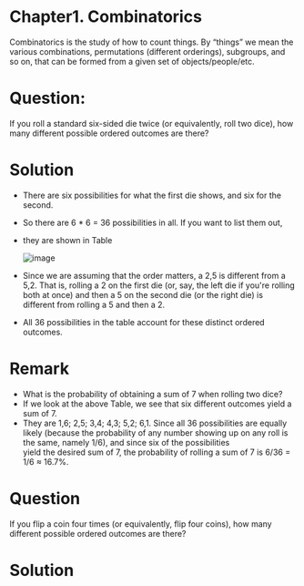 # Chapter1. Combinatorics
 Combinatorics is the study of how to count things. By “things” we mean the various
 combinations, permutations (different orderings), subgroups, and so on, that can be
 formed from a given set of objects/people/etc.
# Question: 
If you roll a standard six-sided die twice (or equivalently, roll two dice), how many different possible ordered outcomes are there?
# Solution
* There are six possibilities for what the first die shows, and six for the second.
* So there are 6 * 6 = 36 possibilities in all. If you want to list them out,
* they are shown in Table
  
  ![image](https://github.com/Smtkmr102/Probability-Questions-Solutions/assets/110372120/d22ea6fd-6def-4a85-b55d-3a41802e7262)

* Since we are assuming that the order matters, a 2,5 is different from a 5,2. That is, rolling a 2 on the first die (or, say, the left die if you're rolling both at once) and then a 5 on the second die (or the right die) is different from rolling a 5 and then a 2.
* All 36 possibilities in the table account for these distinct ordered outcomes.
# Remark 
 * What is the probability of obtaining a sum of 7 when rolling two dice?
 * If we look at the above Table, we see that six different outcomes yield a sum of 7.
 * They are 1,6; 2,5; 3,4; 4,3; 5,2; 6,1. Since all 36 possibilities are equally likely (because the probability of any number showing up on any roll is the same, namely 1/6), and since six of the possibilities     
   yield the desired sum of 7, the probability of rolling a sum of 7 is 6/36 = 1/6 ≈ 16.7%.
# Question 
 If you flip a coin four times (or equivalently, flip four coins), how many different possible ordered outcomes are there?
# Solution
